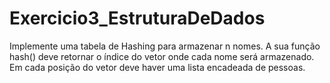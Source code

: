 # Exercicio3_EstruturaDeDados
Implemente uma tabela de Hashing para armazenar n nomes. A sua função hash() deve retornar o índice do vetor onde cada nome será armazenado. Em cada posição do vetor deve haver uma lista encadeada de pessoas. 
